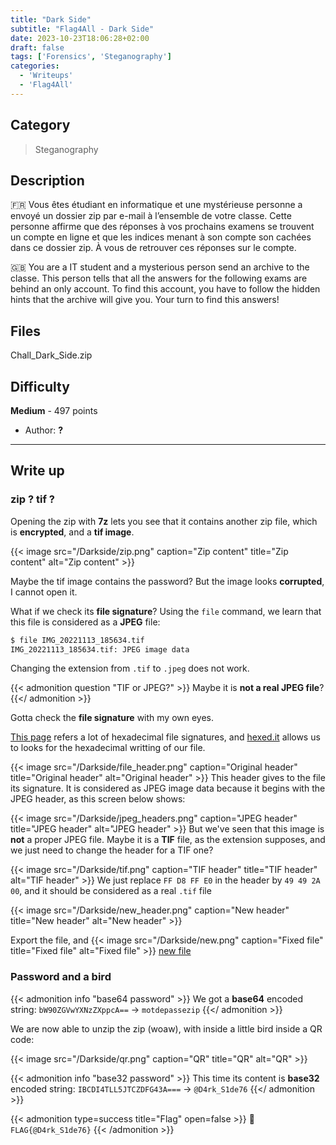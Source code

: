 ```yaml
---
title: "Dark Side"
subtitle: "Flag4All - Dark Side"
date: 2023-10-23T18:06:28+02:00
draft: false
tags: ['Forensics', 'Steganography']
categories:
  - 'Writeups'
  - 'Flag4All'
---
```


## Category

> Steganography

## Description

:fr:
Vous êtes étudiant en informatique et une mystérieuse personne a envoyé un dossier zip par e-mail à l’ensemble de votre classe.
Cette personne affirme que des réponses à vos prochains examens se trouvent un compte en ligne et que les indices menant à son compte son cachées dans ce dossier zip.
À vous de retrouver ces réponses sur le compte.

:uk:
You are a IT student and a mysterious person send an archive to the classe.
This person tells that all the answers for the following exams are behind an only account. To find this account, you have to follow the hidden hints that the archive will give you.
Your turn to find this answers!

## Files

Chall_Dark_Side.zip

## Difficulty

**Medium** - 497 points

- Author: **?**
---

## Write up

### zip ? tif ?

Opening the zip with **7z** lets you see that it contains another zip file, which is **encrypted**, and a **tif image**.

{{< image src="/Darkside/zip.png" caption="Zip content" title="Zip content" alt="Zip content" >}}

Maybe the tif image contains the password? But the image looks **corrupted**, I cannot open it.

What if we check its **file signature**? Using the ``file`` command, we learn that this file is considered as a **JPEG** file:
````bash
$ file IMG_20221113_185634.tif
IMG_20221113_185634.tif: JPEG image data
````

Changing the extension from `.tif` to `.jpeg` does not work.

{{< admonition question "TIF or JPEG?" >}}
Maybe it is **not a real JPEG file**?
{{</ admonition >}}

Gotta check the **file signature** with my own eyes.

[This page](https://en.wikipedia.org/wiki/List_of_file_signatures) refers a lot of hexadecimal file signatures, and [hexed.it](https://hexed.it/) allows us to looks for the hexadecimal writting of our file.

{{< image src="/Darkside/file_header.png" caption="Original header" title="Original header" alt="Original header" >}}
This header gives to the file its signature. It is considered as JPEG image data because it begins with the JPEG header, as this screen below shows:

{{< image src="/Darkside/jpeg_headers.png" caption="JPEG header" title="JPEG header" alt="JPEG header" >}}
But we've seen that this image is **not** a proper JPEG file. Maybe it is a **TIF** file, as the extension supposes, and we just need to change the header for a TIF one?

{{< image src="/Darkside/tif.png" caption="TIF header" title="TIF header" alt="TIF header" >}}
We just replace ``FF D8 FF E0`` in the header by `49 49 2A 00`, and it should be considered as a real ``.tif`` file

{{< image src="/Darkside/new_header.png" caption="New header" title="New header" alt="New header" >}}

Export the file, and
{{< image src="/Darkside/new.png" caption="Fixed file" title="Fixed file" alt="Fixed file" >}}
[new file](/Darkside/new.tif)

### Password and a bird

{{< admonition info "base64 password" >}}
We got a **base64** encoded string: ``bW90ZGVwYXNzZXppcA==`` → `motdepassezip`
{{</ admonition >}}

We are now able to unzip the zip (woaw), with inside a little bird inside a QR code:

{{< image src="/Darkside/qr.png" caption="QR" title="QR" alt="QR" >}}

{{< admonition info "base32 password" >}}
This time its content is **base32** encoded string: ``IBCDI4TLL5JTCZDFG43A===`` → `@D4rk_S1de76`
{{</ admonition >}}

{{< admonition type=success title="Flag" open=false >}}
:triangular_flag_on_post: `FLAG{@D4rk_S1de76}`
{{< /admonition >}}
